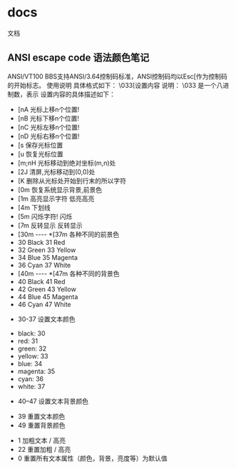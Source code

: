 # docs
文档

##  ANSI escape code 语法颜色笔记


ANSI/VT100 BBS支持ANSI/3.64控制码标准，ANSI控制码均以Esc[作为控制码的开始标志。
使用说明
具体格式如下：
\033[设置内容
说明：
\033 是一个八进制数，表示<ESC>
设置内容的具体描述如下：
* [nA   光标上移n个位置!
* [nB   光标下移n个位置!
* [nC   光标左移n个位置!
* [nD   光标右移n个位置!
* [s    保存光标位置
* [u    恢复光标位置
* [m;nH 光标移动到绝对坐标(m,n)处
* [2J   清屏,光标移动到(0,0)处
* [K    删除从光标处开始到行末的所以字符
* [0m   恢复系统显示背景,前景色
* [1m   高亮显示字符 低亮高亮
* [4m   下划线
* [5m   闪烁字符!   闪烁
* [7m   反转显示   反转显示
* [30m ---- *[37m 各种不同的前景色
* 30    Black        31    Red
* 32    Green        33    Yellow
* 34    Blue         35    Magenta
* 36    Cyan         37    White
* [40m ---- *[47m 各种不同的背景色
* 40    Black        41    Red
* 42    Green        43    Yellow
* 44    Blue         45    Magenta
* 46    Cyan         47    White


+ 30-37 设置文本颜色
- black: 30
- red: 31
- green: 32
- yellow: 33
- blue: 34
- magenta: 35
- cyan: 36
- white: 37
+ 40–47 设置文本背景颜色
- 39 重置文本颜色
- 49 重置背景颜色
+ 1 加粗文本 / 高亮
+ 22 重置加粗 / 高亮
+ 0 重置所有文本属性（颜色，背景，亮度等）为默认值
